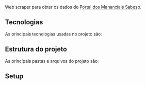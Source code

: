 Web scraper para obter os dados do [Portal dos Mananciais Sabesp](https://mananciais.sabesp.com.br/HistoricoSistemas?SistemaId=0).

## Tecnologias

As principais tecnologias usadas no projeto são:


## Estrutura do projeto

As principais pastas e arquivos do projeto são:

## Setup 

